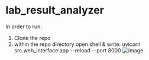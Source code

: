 # lab_result_analyzer
In order to run:
1) Clone the repo
2) within the repo directory open shell & write: uvicorn src.web_interface:app --reload --port 8000
![image](https://github.com/user-attachments/assets/bcde6b21-a07c-4817-8d89-6116b54ea21b)
